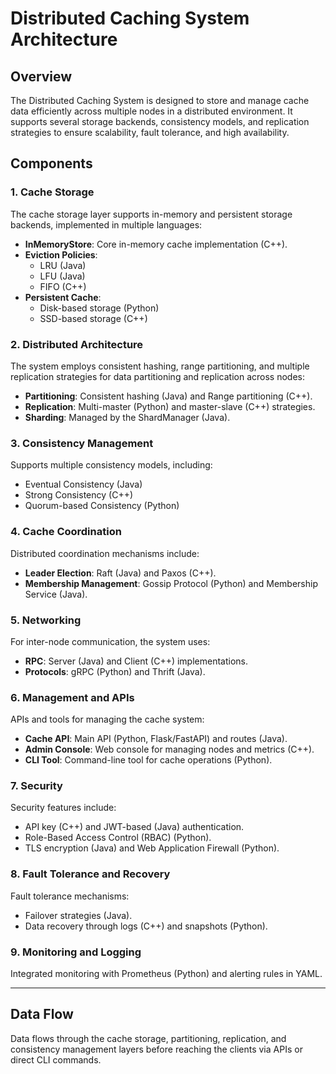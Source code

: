 # Distributed Caching System Architecture

## Overview

The Distributed Caching System is designed to store and manage cache data efficiently across multiple nodes in a distributed environment. It supports several storage backends, consistency models, and replication strategies to ensure scalability, fault tolerance, and high availability.

## Components

### 1. Cache Storage

The cache storage layer supports in-memory and persistent storage backends, implemented in multiple languages:

- **InMemoryStore**: Core in-memory cache implementation (C++).
- **Eviction Policies**:
  - LRU (Java)
  - LFU (Java)
  - FIFO (C++)
- **Persistent Cache**:
  - Disk-based storage (Python)
  - SSD-based storage (C++)

### 2. Distributed Architecture

The system employs consistent hashing, range partitioning, and multiple replication strategies for data partitioning and replication across nodes:

- **Partitioning**: Consistent hashing (Java) and Range partitioning (C++).
- **Replication**: Multi-master (Python) and master-slave (C++) strategies.
- **Sharding**: Managed by the ShardManager (Java).

### 3. Consistency Management

Supports multiple consistency models, including:

- Eventual Consistency (Java)
- Strong Consistency (C++)
- Quorum-based Consistency (Python)

### 4. Cache Coordination

Distributed coordination mechanisms include:

- **Leader Election**: Raft (Java) and Paxos (C++).
- **Membership Management**: Gossip Protocol (Python) and Membership Service (Java).

### 5. Networking

For inter-node communication, the system uses:

- **RPC**: Server (Java) and Client (C++) implementations.
- **Protocols**: gRPC (Python) and Thrift (Java).

### 6. Management and APIs

APIs and tools for managing the cache system:

- **Cache API**: Main API (Python, Flask/FastAPI) and routes (Java).
- **Admin Console**: Web console for managing nodes and metrics (C++).
- **CLI Tool**: Command-line tool for cache operations (Python).

### 7. Security

Security features include:

- API key (C++) and JWT-based (Java) authentication.
- Role-Based Access Control (RBAC) (Python).
- TLS encryption (Java) and Web Application Firewall (Python).

### 8. Fault Tolerance and Recovery

Fault tolerance mechanisms:

- Failover strategies (Java).
- Data recovery through logs (C++) and snapshots (Python).

### 9. Monitoring and Logging

Integrated monitoring with Prometheus (Python) and alerting rules in YAML.

---

## Data Flow

Data flows through the cache storage, partitioning, replication, and consistency management layers before reaching the clients via APIs or direct CLI commands.
